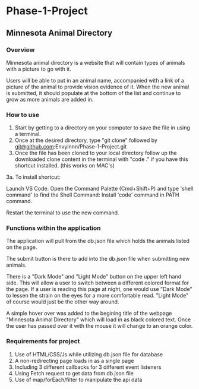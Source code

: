 
# Phase-1-Project
## Minnesota Animal Directory

### Overview
Minnesota animal directory is a website that will contain types of animals with a picture to go with it.

Users will be able to put in an animal name, accompanied with a link of a picture of the animal to provide vision evidence of it. When the new animal is submitted, it should populate at the bottom of the list and continue to grow as more animals are added in.

### How to use
1. Start by getting to a directory on your computer to save the file in using a terminal.
2. Once at the desired directory, type "git clone" followed by git@github.com:Envyinnn/Phase-1-Project.git
3. Once the file has been cloned to your local directory follow up the downloaded clone content in the terminal with "code ." if you have this shortcut installed. (this works on MAC's)

 3a. To install shortcut: 

Launch VS Code.
Open the Command Palette (Cmd+Shift+P) and type 'shell command' to find the Shell Command: Install 'code' command in PATH command.

Restart the terminal to use the new command.

### Functions within the application
The application will pull from the db.json file which holds the animals listed on the page.

The submit button is there to add into the db.json file when submitting new animals.

There is a "Dark Mode" and "Light Mode" button on the upper left hand side. This will allow a user to switch between a different colored format for the page. If a user is reading this page at night, one would use "Dark Mode" to lessen the strain on the eyes for a more comfortable read. "Light Mode" of course would just be the other way around.

A simple hover over was added to the begining title of the webpage "Minnesota Animal Directory" which will load in as black colored text. Once the user has passed over it with the mouse it will change to an orange color.

### Requirements for project
1. Use of HTML/CSS/Js while utilizing db.json file for database
2. A non-redirecting page loads in as a single page
3. Including 3 different callbacks for 3 different event listeners
4. Using Fetch request to get data from db.json file
5. Use of map/forEach/filter to manipulate the api data




